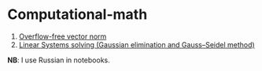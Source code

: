 # Computational-math

1. [Overflow-free vector norm](./Overflow_free_vector_norm.ipynb)
2. [Linear Systems solving (Gaussian elimination and Gauss–Seidel method)](./Linear_systems.ipynb)

**NB**: I use Russian in notebooks.
